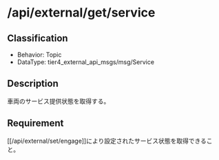 # /api/external/get/service

## Classification

- Behavior: Topic
- DataType: tier4_external_api_msgs/msg/Service

## Description

車両のサービス提供状態を取得する。

## Requirement

[[/api/external/set/engage]]により設定されたサービス状態を取得できること。
